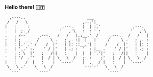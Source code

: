 <!-- Links list -->
[geoteo]: https://www.geoteo.net
[protonmail]: mailto:matteo.giorgi@protonmail.com
[telegram]: https://t.me/geoteodotnet
<!-- Links list -->


### Hello there! :it:

```
  ,----..                           ___                         
 /   /   \                        ,--.'|_                       
|   :     :              ,---.    |  | :,'              ,---.   
.   |  ;. /             '   ,'\   :  : ' :             '   ,'\  
.   ; /--`     ,---.   /   /   |.;__,'  /     ,---.   /   /   | 
;   | ;  __   /     \ .   ; ,. :|  |   |     /     \ .   ; ,. : 
|   : |.' .' /    /  |'   | |: ::__,'| :    /    /  |'   | |: : 
.   | '_.' :.    ' / |'   | .; :  '  : |__ .    ' / |'   | .; : 
'   ; : \  |'   ;   /||   :    |  |  | '.'|'   ;   /||   :    | 
'   | '/  .''   |  / | \   \  /   ;  :    ;'   |  / | \   \  /  
|   :    /  |   :    |  `----'    |  ,   / |   :    |  `----'   
 \   \ .'    \   \  /              ---`-'   \   \  /            
  `---`       `----'                         `----'             
```




<!-- [![Top Langs](https://github-readme-stats.vercel.app/api/top-langs/?username=matteogiorgi&show_icons=true&theme=tokyonight&layout=compact)](https://github.com/anuraghazra/github-readme-stats) -->

<!-- [![Typing SVG](https://readme-typing-svg.herokuapp.com?color=%236272A4&size=40&vCenter=true&height=60&lines=Hello+there!)](https://git.io/typing-svg) -->

<!--
<img align="center" src="https://github.com/matteogiorgi/matteogiorgi/blob/master/assets/geoteo.svg" alt="Medium" height="20" width="20" /> [`geoteo.net`][geoteo]\
<img align="center" src="https://github.com/matteogiorgi/matteogiorgi/blob/master/assets/email.svg" alt="Medium" height="20" width="20" /> [`matteo.giorgi@protonmail.com`][protonmail]\
<img align="center" src="https://github.com/matteogiorgi/matteogiorgi/blob/master/assets/telegram.svg" alt="Medium" height="20" width="20" /> [`t.me/geoteodotnet`][telegram]
-->
